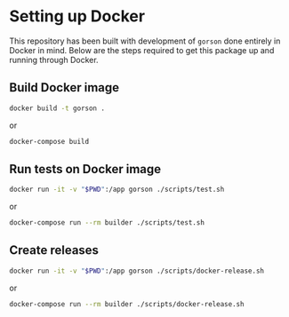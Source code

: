 # Setting up Docker

This repository has been built with development of `gorson` done entirely in Docker in mind. Below are the steps required to get
this package up and running through Docker.

## Build Docker image

```bash
docker build -t gorson .
```

or

```bash
docker-compose build
```

## Run tests on Docker image

```bash
docker run -it -v "$PWD":/app gorson ./scripts/test.sh
```

or

```bash
docker-compose run --rm builder ./scripts/test.sh
```

## Create releases

```bash
docker run -it -v "$PWD":/app gorson ./scripts/docker-release.sh
```

or

```bash
docker-compose run --rm builder ./scripts/docker-release.sh
```
